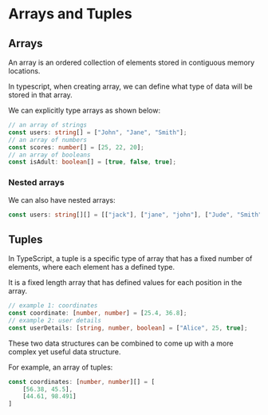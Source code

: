 # Arrays and Tuples

## Arrays
An array is an ordered collection of elements stored in contiguous memory locations.

In typescript, when creating array, we can define what type of data will be stored in that array.

We can explicitly type arrays as shown below:

```Typescript
// an array of strings
const users: string[] = ["John", "Jane", "Smith"];
// an array of numbers
const scores: number[] = [25, 22, 20];
// an array of booleans
const isAdult: boolean[] = [true, false, true];
```

### Nested arrays
We can also have nested arrays:
```Typescript
const users: string[][] = [["jack"], ["jane", "john"], ["Jude", "Smith", "doe"]];
```

## Tuples
In TypeScript, a tuple is a specific type of array that has a fixed number of elements, where each element
has a defined type.

It is a fixed length array that has defined values for each position in the array.

```Typescript
// example 1: coordinates
const coordinate: [number, number] = [25.4, 36.8];
// example 2: user details
const userDetails: [string, number, boolean] = ["Alice", 25, true];
```

These two data structures can be combined to come up with a more complex yet useful data structure.

For example, an array of tuples:

```Typescript
const coordinates: [number, number][] = [
    [56.38, 45.5],
    [44.61, 98.491]
]
```